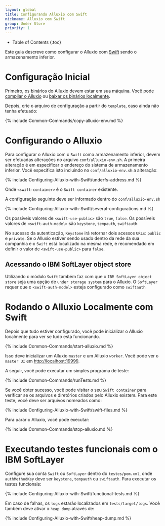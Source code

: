 ```yaml
---
layout: global
title: Configurando Alluxio com Swift
nickname: Alluxio com Swift
group: Under Store
priority: 1
---
```


* Table of Contents
{:toc}

Este guia descreve como configurar o Alluxio com
[Swift](http://docs.openstack.org/developer/swift/) sendo o armazenamento inferior.

# Configuração Inicial

Primeiro, os binários do Alluxio devem estar em sua máquina. Você pode
[compilar o Alluxio](Building-Alluxio-Master-Branch.html) ou
[baixar os binários localmente](Running-Alluxio-Locally.html).

Depois, crie o arquivo de configuração a partir do `template`, caso ainda não tenha efetuado:

{% include Common-Commands/copy-alluxio-env.md %}

# Configurando o Alluxio

Para configurar o Alluxio com o `Swift` como armazenamento inferior, devem ser efetuadas
alterações no arquivo `conf/alluxio-env.sh`. A primeira alteração é em especificar o endereço
do sistema de armazenamento inferior. Você especifica isto incluindo no `conf/alluxio-env.sh`
a alteração:

{% include Configuring-Alluxio-with-Swift/underfs-address.md %}

Onde `<swift-container>` é o `Swift container` existente.

A configuração seguinte deve ser informado dentro do `conf/alluxio-env.sh`

{% include Configuring-Alluxio-with-Swift/several-configurations.md %}

Os possíveis valores de `<swift-use-public>` são `true`, `false`.
Os possíveis valores de `<swift-auth-model>` são `keystone`, `tempauth`, `swiftauth`

No sucesso da autenticação, `Keystone` irá retornar dois acessos `URLs`: `public` e `private`.
Se o Alluxio estiver sendo usado dentro da rede da sua companhia e o `Swift` está localizado
na mesma rede, é recomendado em definir o valor de `<swift-use-public>`  para `false`.

## Acessando o IBM SoftLayer object store

Utilizando o módulo `Swift` também faz com que o `IBM SoftLayer object store` seja uma opção de
`under storage system` para o Alluxio. O `SoftLayer` requer que o `<swift-auth-model>`
esteja configurado como `swiftauth`

# Rodando o Alluxio Localmente com Swift

Depois que tudo estiver configurado, você pode inicializar o Alluxio localmente para ver se tudo
está funcionando.

{% include Common-Commands/start-alluxio.md %}

Isso deve inicializar um Alluxio `master` e um Alluxio `worker`. Você pode ver o `master UI` em
[http://localhost:19999](http://localhost:19999).

A seguir, você pode executar um simples programa de teste:

{% include Common-Commands/runTests.md %}

Se você obter sucesso, você pode visitar o seu `Swift container` para verificar se os arquivos e
diretórios criados pelo Alluxio existem. Para este teste, você deve ser arquivos nomeados como:

{% include Configuring-Alluxio-with-Swift/swift-files.md %}

Para parar o Alluxio, você pode executar:

{% include Common-Commands/stop-alluxio.md %}

# Executando testes funcionais com o IBM SoftLayer

Configure sua conta `Swift` ou `SoftLayer` dentro do `testes/pom.xml`, onde `authMethodKey`
deve ser `keystone`, `tempauth` ou `swiftauth`. Para executar os testes funcionais:

{% include Configuring-Alluxio-with-Swift/functional-tests.md %}

Em caso de falhas, os `logs` estarão localizados em `tests/target/logs`. Você também
deve ativar o `heap dump` através de:

{% include Configuring-Alluxio-with-Swift/heap-dump.md %}
